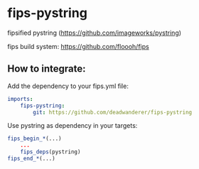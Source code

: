 fips-pystring
=========

fipsified pystring (https://github.com/imageworks/pystring)

fips build system: https://github.com/floooh/fips

## How to integrate:

Add the dependency to your fips.yml file:

```yaml
imports:
    fips-pystring:
        git: https://github.com/deadwanderer/fips-pystring
```

Use pystring as dependency in your targets:

```cmake
fips_begin_*(...)
    ...
    fips_deps(pystring)
fips_end_*(...)
```
